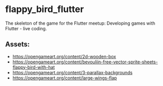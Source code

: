 # flappy_bird_flutter

The skeleton of the game for the Flutter meetup: Developing games with Flutter - live coding.

## Assets:

- https://opengameart.org/content/2d-wooden-box
- https://opengameart.org/content/bevouliin-free-vector-sprite-sheets-flappy-bird-with-hat
- https://opengameart.org/content/3-parallax-backgrounds
- https://opengameart.org/content/large-wings-flap
